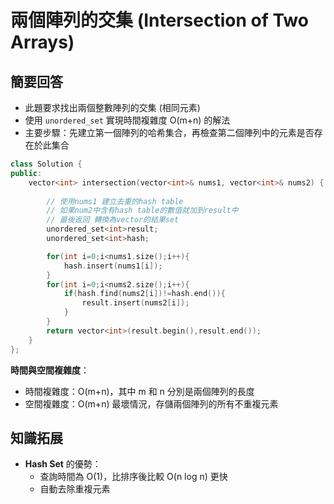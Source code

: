 # 兩個陣列的交集 (Intersection of Two Arrays)

## 簡要回答
- 此題要求找出兩個整數陣列的交集 (相同元素)
- 使用 `unordered_set` 實現時間複雜度 O(m+n) 的解法
- 主要步驟：先建立第一個陣列的哈希集合，再檢查第二個陣列中的元素是否存在於此集合

```cpp
class Solution {
public:
    vector<int> intersection(vector<int>& nums1, vector<int>& nums2) {
        
        // 使用nums1 建立去重的hash table
        // 如果num2中含有hash table的數值就加到result中
        // 最後返回 轉換為vector的結果set
        unordered_set<int>result; 
        unordered_set<int>hash;

        for(int i=0;i<nums1.size();i++){
            hash.insert(nums1[i]);
        }
        for(int i=0;i<nums2.size();i++){
            if(hash.find(nums2[i])!=hash.end()){
                result.insert(nums2[i]);
            }
        }
        return vector<int>(result.begin(),result.end());
    }
};
```

**時間與空間複雜度**：
   - 時間複雜度：O(m+n)，其中 m 和 n 分別是兩個陣列的長度
   - 空間複雜度：O(m+n) 最壞情況，存儲兩個陣列的所有不重複元素

## 知識拓展
- **Hash Set** 的優勢：
  - 查詢時間為 O(1)，比排序後比較 O(n log n) 更快
  - 自動去除重複元素

